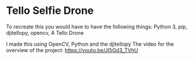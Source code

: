 # Tello Selfie Drone

To recreate this you would have to have the following things:
Python 3, 
pip, 
djitellopy, 
opencv, 
A Tello Drone

I made this using OpenCV, Python and the djitellopy
The video for the overview of the project:
https://youtu.be/JI5Gd3_TVhU
